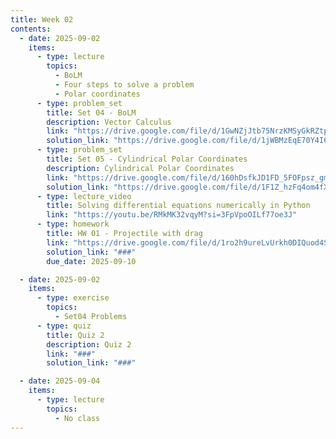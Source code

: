 ```yaml
---
title: Week 02
contents:
  - date: 2025-09-02
    items:
      - type: lecture
        topics:
          - BoLM
          - Four steps to solve a problem
          - Polar coordinates
      - type: problem_set
        title: Set 04 - BoLM
        description: Vector Calculus
        link: "https://drive.google.com/file/d/1GwNZjJtb75NrzKMSyGkRZtp9y90UXTJ_/view?usp=sharing"
        solution_link: "https://drive.google.com/file/d/1jWBMzEqE70Y4I6gh72lzw5r9I9Bw8hQD/view?usp=sharing"
      - type: problem_set
        title: Set 05 - Cylindrical Polar Coordinates
        description: Cylindrical Polar Coordinates
        link: "https://drive.google.com/file/d/160hDsfkJD1FD_5FOFpsz_gmaiQJLCC1v/view?usp=sharing"
        solution_link: "https://drive.google.com/file/d/1F1Z_hzFq4om4fXXWPKDvSE7TI0JsHxvR/view?usp=sharing"
      - type: lecture_video
        title: Solving differential equations numerically in Python
        link: "https://youtu.be/RMkMK32vqyM?si=3FpVpoOILf77oe3J"
      - type: homework
        title: HW 01 - Projectile with drag
        link: "https://drive.google.com/file/d/1ro2h9ureLvUrkh0DIQuod4SMf-j1Uxmh/view?usp=sharing"
        solution_link: "###"
        due_date: 2025-09-10

  - date: 2025-09-02
    items:
      - type: exercise
        topics:
          - Set04 Problems
      - type: quiz
        title: Quiz 2
        description: Quiz 2
        link: "###"
        solution_link: "###"

  - date: 2025-09-04
    items:
      - type: lecture
        topics:
          - No class
---
```

